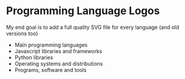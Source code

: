 # Programming Language Logos

My end goal is to add a full quality SVG file for every language (and old versions too)

* Main programming languages
* Javascript libraries and frameworks
* Python libraries
* Operating systems and distributions
* Programs, software and tools
